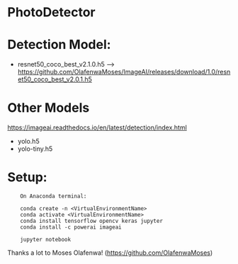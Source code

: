# PhotoDetector

# Detection Model:
- resnet50_coco_best_v2.1.0.h5 --> https://github.com/OlafenwaMoses/ImageAI/releases/download/1.0/resnet50_coco_best_v2.0.1.h5

# Other Models
https://imageai.readthedocs.io/en/latest/detection/index.html
- yolo.h5 
- yolo-tiny.h5

# Setup:

        On Anaconda terminal:

        conda create -n <VirtualEnvironmentName>
        conda activate <VirtualEnvironmentName>
        conda install tensorflow opencv keras jupyter
        conda install -c powerai imageai
        
        jupyter notebook


Thanks a lot to Moses Olafenwa! (https://github.com/OlafenwaMoses)
